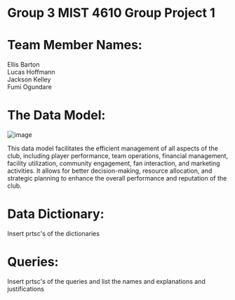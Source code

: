 
# Group 3 MIST 4610 Group Project 1

# Team Member Names:
Ellis Barton  
Lucas Hoffmann  
Jackson Kelley  
Fumi Ogundare


# The Data Model:

![image](https://github.com/Jkelley7399/Project-1-Group-3/assets/158102955/047d877d-afe8-412c-ab97-93e59a613fca)

This data model facilitates the efficient management of all aspects of the club, including player performance, team operations, financial management, facility utilization, community engagement, fan interaction, and marketing activities. It allows for better decision-making, resource allocation, and strategic planning to enhance the overall performance and reputation of the club.

# Data Dictionary:

Insert prtsc's of the dictionaries

# Queries: 

Insert  prtsc's of the queries and list the names and explanations and justifications


